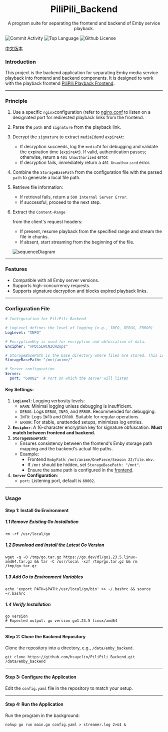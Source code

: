 <h1 align="center">PiliPili_Backend</h1>

<p align="center">A program suite for separating the frontend and backend of Emby service playback.</p>



![Commit Activity](https://img.shields.io/github/commit-activity/m/hsuyelin/PiliPili_Backend/main) ![Top Language](https://img.shields.io/github/languages/top/hsuyelin/PiliPili_Backend) ![Github License](https://img.shields.io/github/license/hsuyelin/PiliPili_Backend)



[中文版本](https://github.com/hsuyelin/PiliPili_Backend/blob/main/READEME_CN.md)

### Introduction

This project is the backend application for separating Emby media service playback into frontend and backend components. It is designed to work with the playback frontend [PiliPili Playback Frontend](https://github.com/hsuyelin/PiliPili_Fronted).

------

### Principle

1. Use a specific `nginx`configuration (refer to [nginx.conf](https://github.com/hsuyelin/PiliPili_Backend/blob/main/nginx/nginx.conf) to listen on a designated port for redirected playback links from the frontend.

2. Parse the `path` and `signature` from the playback link.

3. Decrypt the `signature` to extract `mediaId`and `expireAt`:

    - If decryption succeeds, log the `mediaId` for debugging and validate the expiration time (`expireAt`). If valid, authentication passes; otherwise, return a `401 Unauthorized` error.
    - If decryption fails, immediately return a `401 Unauthorized` error.

4. Combine the `StorageBasePath` from the configuration file with the parsed `path` to generate a local file path.

5. Retrieve file information:

    - If retrieval fails, return a `500 Internal Server Error`.
    - If successful, proceed to the next step.

6. Extract the `Content-Range`

   from the client's request headers:

    - If present, resume playback from the specified range and stream the file in chunks.
    - If absent, start streaming from the beginning of the file.

   ![sequenceDiagram](https://github.com/hsuyelin/PiliPili_Backend/blob/main/img/sequenceDiagram.png)

------

### Features

- Compatible with all Emby server versions.
- Supports high-concurrency requests.
- Supports signature decryption and blocks expired playback links.

------

### Configuration File

```yaml
# Configuration for PiliPili Backend

# LogLevel defines the level of logging (e.g., INFO, DEBUG, ERROR)
LogLevel: "INFO"

# EncryptionKey is used for encryption and obfuscation of data.
Encipher: "vPQC5LWCN2CW2opz"

# StorageBasePath is the base directory where files are stored. This is a prefix for the storage paths.
StorageBasePath: "/mnt/anime/"

# Server configuration
Server:
  port: "60002"  # Port on which the server will listen
```

#### Key Settings:

1. **`LogLevel`**: Logging verbosity levels:
    - `WARN`: Minimal logging unless debugging is insufficient.
    - `DEBUG`: Logs `DEBUG`, `INFO`, and `ERROR`. Recommended for debugging.
    - `INFO`: Logs `INFO` and `ERROR`. Suitable for regular operations.
    - `ERROR`: For stable, unattended setups, minimizes log entries.
2. **`Encipher`**: A 16-character encryption key for signature obfuscation. **Must match between frontend and backend.**
3. **`StorageBasePath`**:
    - Ensures consistency between the frontend's Emby storage path mapping and the backend's actual file paths.
    - Example:
        - Frontend `EmbyPath`: `/mnt/anime/OnePiece/Season 22/file.mkv`.
        - If `/mnt` should be hidden, set `StorageBasePath: "/mnt"`.
        - Ensure the same path is configured in the [frontend](https://github.com/hsuyelin/PiliPili_Fronted).
4. **`Server` Configuration**:
    - `port`: Listening port, default is `60002`.

------

### Usage

#### Step 1: Install Go Environment

##### 1.1 Remove Existing Go Installation

```shell
rm -rf /usr/local/go
```

##### 1.2 Download and Install the Latest Go Version

```shell
wget -q -O /tmp/go.tar.gz https://go.dev/dl/go1.23.5.linux-amd64.tar.gz && tar -C /usr/local -xzf /tmp/go.tar.gz && rm /tmp/go.tar.gz
```

##### 1.3 Add Go to Environment Variables

```shell
echo 'export PATH=$PATH:/usr/local/go/bin' >> ~/.bashrc && source ~/.bashrc
```

##### 1.4 Verify Installation

```shell
go version
# Expected output: go version go1.23.5 linux/amd64
```

------

#### Step 2: Clone the Backend Repository

Clone the repository into a directory, e.g., `/data/emby_backend`.

```shell
git clone https://github.com/hsuyelin/PiliPili_Backend.git /data/emby_backend
```

------

#### Step 3: Configure the Application

Edit the `config.yaml` file in the repository to match your setup.

------

#### Step 4: Run the Application

Run the program in the background:

```shell
nohup go run main.go config.yaml > streamer.log 2>&1 &
```